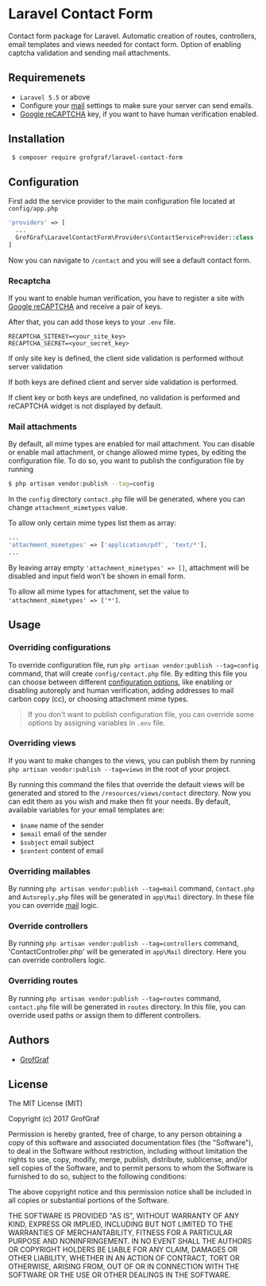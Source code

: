 # Laravel Contact Form

Contact form package for Laravel. Automatic creation of routes, controllers, email templates and views needed for contact form. Option of enabling captcha validation and sending mail attachments.

## Requiremenets
* `Laravel 5.5` or above
* Configure your [mail]('https://laravel.com/docs/5.5/mail') settings to make sure your server can send emails.
* [Google reCAPTCHA](https://www.google.com/recaptcha) key, if you want to have human verification enabled.

## Installation
```bash
 $ composer require grofgraf/laravel-contact-form
```

## Configuration
First add the service provider to the main configuration file located at `config/app.php`
```php
'providers' => [
  ...
  GrofGraf\LaravelContactForm\Providers\ContactServiceProvider::class
]
```

Now you can navigate to `/contact` and you will see a default contact form.

### Recaptcha
If you want to enable human verification, you have to register a site with [Google reCAPTCHA](https://www.google.com/recaptcha) and receive a pair of keys.

After that, you can add those keys to your `.env` file.
```.env
RECAPTCHA_SITEKEY=<your_site_key>
RECAPTCHA_SECRET=<your_secret_key>
```

If only site key is defined, the client side validation is performed without server validation

If both keys are defined client and server side validation is performed.

If client key or both keys are undefined, no validation is performed and reCAPTCHA widget is not displayed by default.

### Mail attachments

By default, all mime types are enabled for mail attachment.
You can disable or enable mail attachment, or change allowed mime types, by editing the configuration file. To do so, you want to publish the configuration file by running
```bash
$ php artisan vendor:publish --tag=config
```
In the `config` directory  `contact.php` file will be generated, where you can change `attachment_mimetypes` value.

To allow only certain mime types list them as array:
```php
...
'attachment_mimetypes' => ['application/pdf', 'text/*'],
...
```

By leaving array empty `'attachment_mimetypes' => []`, attachment will be disabled and input field won't be shown in email form.

To allow all mime types for attachment, set the value to  `'attachment_mimetypes' => ['*']`.

## Usage

### Overriding configurations

To override configuration file, run `php artisan vendor:publish --tag=config` command, that will create `config/contact.php` file. By editing this file you can choose between different [configuration options]('https://github.com/GrofGraf/laravel-contact-form/tree/master/src/config/contact.php'), like enabling or disabling autoreply and human verification, adding addresses to mail carbon copy (cc), or choosing attachment mime types.
> If you don't want to publish configuration file, you can override some options by assigning variables in `.env` file.


### Overriding views

If you want to make changes to the views, you can publish them by running `php artisan vendor:publish --tag=views` in the root of your project.

By running this command the files that override the default views will be generated and stored to the `/resources/views/contact` directory. Now you can edit them as you wish and make then fit your needs. By default, available variables for your email templates are:
* `$name` name of the sender
* `$email` email of the sender
* `$subject` email subject
* `$content` content of email

### Overriding mailables

By running `php artisan vendor:publish --tag=mail` command, `Contact.php` and `Autoreply,php` files will be generated in `app\Mail` directory. In these file you can override [mail]('https://laravel.com/docs/5.7/mail') logic.

### Override controllers

By running `php artisan vendor:publish --tag=controllers` command, 'ContactController.php' will be generated in `app\Mail` directory. Here you can override controllers logic.

### Overriding routes

By running `php artisan vendor:publish --tag=routes` command, `contact.php` file will be generated in `routes` directory. In this file, you can override used paths or assign them to different controllers.


## Authors
* [GrofGraf](https://github.com/GrofGraf)

## License
The MIT License (MIT)

Copyright (c) 2017 GrofGraf

Permission is hereby granted, free of charge, to any person obtaining a copy of this software and associated documentation files (the "Software"), to deal in the Software without restriction, including without limitation the rights to use, copy, modify, merge, publish, distribute, sublicense, and/or sell copies of the Software, and to permit persons to whom the Software is furnished to do so, subject to the following conditions:

The above copyright notice and this permission notice shall be included in all copies or substantial portions of the Software.

THE SOFTWARE IS PROVIDED "AS IS", WITHOUT WARRANTY OF ANY KIND, EXPRESS OR IMPLIED, INCLUDING BUT NOT LIMITED TO THE WARRANTIES OF MERCHANTABILITY, FITNESS FOR A PARTICULAR PURPOSE AND NONINFRINGEMENT. IN NO EVENT SHALL THE AUTHORS OR COPYRIGHT HOLDERS BE LIABLE FOR ANY CLAIM, DAMAGES OR OTHER LIABILITY, WHETHER IN AN ACTION OF CONTRACT, TORT OR OTHERWISE, ARISING FROM, OUT OF OR IN CONNECTION WITH THE SOFTWARE OR THE USE OR OTHER DEALINGS IN THE SOFTWARE.
